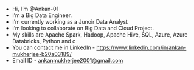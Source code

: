 -  Hi, I’m @Ankan-01
-  I’m a Big Data Engineer.
-  I’m currently working as a Junoir Data Analyst
-  I’m looking to collaborate on Big Data and Cloud Project.
-  My skills are Apache Spark, Hadoop, Apache Hive, SQL, Azure, Azure Databricks, Python and c
-  You can contact me in LinkedIn - https://www.linkedin.com/in/ankan-mukherjee-b20a03189/ 
-  Email ID - ankanmukherjee2001@gmail.com




